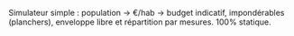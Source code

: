Simulateur simple : population -> €/hab -> budget indicatif, impondérables (planchers), enveloppe libre et répartition par mesures. 100% statique.